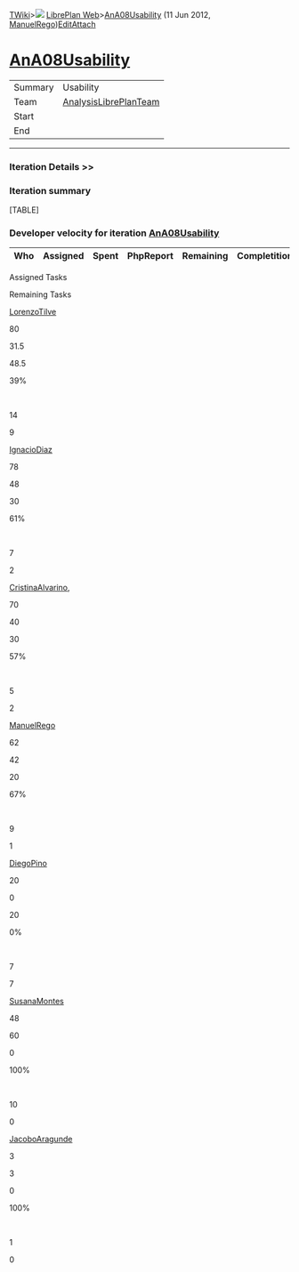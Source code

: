 [TWiki](Main_WebHome)&gt;![](/twiki/pub/TWiki/TWikiDocGraphics/web-bg-small.gif) [LibrePlan Web](LibrePlan_WebHome)&gt;[AnA08Usability](LibrePlan_AnA08Usability "Topic revision: 2 (11 Jun 2012 - 09:59:22)") (11 Jun 2012, [ManuelRego](Main_ManuelRego))[Edit](LibrePlan_AnA08Usability?t=1520344052 "Edit this topic text")[Attach](/twiki/bin/attach/LibrePlan/AnA08Usability "Attach an image or document to this topic")  

 [AnA08Usability](LibrePlan_AnA08Usability)
===========================================

|         |                                                          |
|---------|----------------------------------------------------------|
| Summary | Usability                                                |
| Team    | [AnalysisLibrePlanTeam](LibrePlan_AnalysisLibrePlanTeam) |
| Start   |                                                          |
| End     |                                                          |

------------------------------------------------------------------------

[](/twiki/bin/view/LibrePlan)

### Iteration Details &gt;&gt;

###  Iteration summary

[TABLE]

###  Developer velocity for iteration [AnA08Usability](LibrePlan_AnA08Usability)

| Who | Assigned | Spent | PhpReport | Remaining | Completition |     |
|-----|----------|-------|-----------|-----------|--------------|-----|

Assigned Tasks

Remaining Tasks

[LorenzoTilve](Main_LorenzoTilve)

80

31.5

48.5

39%

 

14

9

[IgnacioDiaz](Main_IgnacioDiaz)

78

48

30

61%

 

7

2

[CristinaAlvarino](Main_CristinaAlvarino),

70

40

30

57%

 

5

2

[ManuelRego](Main_ManuelRego)

62

42

20

67%

 

9

1

[DiegoPino](Main_DiegoPino)

20

0

20

0%

 

7

7

[SusanaMontes](Main_SusanaMontes)

48

60

0

100%

 

10

0

[JacoboAragunde](Main_JacoboAragunde)

3

3

0

100%

 

1

0
